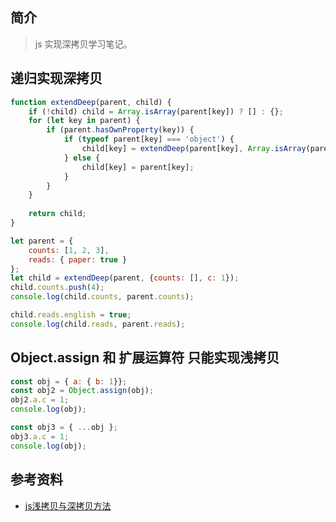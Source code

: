 ## 简介

> js 实现深拷贝学习笔记。

## 递归实现深拷贝

```js
function extendDeep(parent, child) {
    if (!child) child = Array.isArray(parent[key]) ? [] : {};
    for (let key in parent) {
        if (parent.hasOwnProperty(key)) {
            if (typeof parent[key] === 'object') {
                child[key] = extendDeep(parent[key], Array.isArray(parent[key]) ? [] : {});
            } else {
                child[key] = parent[key];
            }
        }
    }
    
    return child;
}

let parent = {
    counts: [1, 2, 3],
    reads: { paper: true }
};
let child = extendDeep(parent, {counts: [], c: 1});
child.counts.push(4);
console.log(child.counts, parent.counts);

child.reads.english = true;
console.log(child.reads, parent.reads); 
```

## Object.assign 和 扩展运算符 只能实现浅拷贝

```js
const obj = { a: { b: 1}};
const obj2 = Object.assign(obj);
obj2.a.c = 1;
console.log(obj);

const obj3 = { ...obj };
obj3.a.c = 1;
console.log(obj);
```

## 参考资料

- [js浅拷贝与深拷贝方法](https://segmentfault.com/a/1190000016440069)
